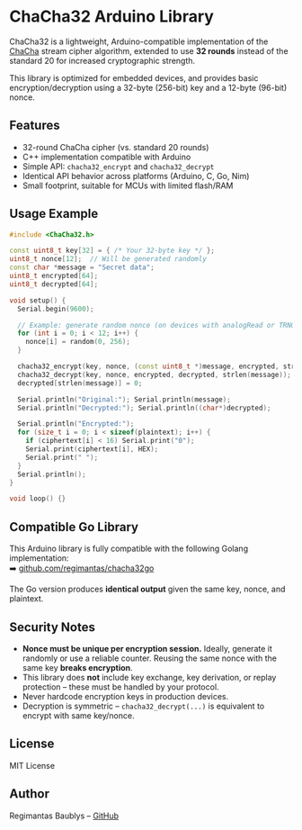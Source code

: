 
# ChaCha32 Arduino Library

ChaCha32 is a lightweight, Arduino-compatible implementation of the [ChaCha](https://cr.yp.to/chacha/chacha-20080128.pdf) stream cipher algorithm, extended to use **32 rounds** instead of the standard 20 for increased cryptographic strength.

This library is optimized for embedded devices, and provides basic encryption/decryption using a 32-byte (256-bit) key and a 12-byte (96-bit) nonce.

## Features

- 32-round ChaCha cipher (vs. standard 20 rounds)
- C++ implementation compatible with Arduino
- Simple API: `chacha32_encrypt` and `chacha32_decrypt`
- Identical API behavior across platforms (Arduino, C, Go, Nim)
- Small footprint, suitable for MCUs with limited flash/RAM

## Usage Example

```cpp
#include <ChaCha32.h>

const uint8_t key[32] = { /* Your 32-byte key */ };
uint8_t nonce[12];  // Will be generated randomly
const char *message = "Secret data";
uint8_t encrypted[64];
uint8_t decrypted[64];

void setup() {
  Serial.begin(9600);

  // Example: generate random nonce (on devices with analogRead or TRNG)
  for (int i = 0; i < 12; i++) {
    nonce[i] = random(0, 256);
  }

  chacha32_encrypt(key, nonce, (const uint8_t *)message, encrypted, strlen(message));
  chacha32_decrypt(key, nonce, encrypted, decrypted, strlen(message));
  decrypted[strlen(message)] = 0;

  Serial.println("Original:"); Serial.println(message);
  Serial.println("Decrypted:"); Serial.println((char*)decrypted);

  Serial.println("Encrypted:");
  for (size_t i = 0; i < sizeof(plaintext); i++) {
    if (ciphertext[i] < 16) Serial.print("0");
    Serial.print(ciphertext[i], HEX);
    Serial.print(" ");
  }
  Serial.println();
}

void loop() {}
```

## Compatible Go Library

This Arduino library is fully compatible with the following Golang implementation:  
➡️ [github.com/regimantas/chacha32go](https://github.com/regimantas/chacha32go)

The Go version produces **identical output** given the same key, nonce, and plaintext.


## Security Notes

- **Nonce must be unique per encryption session.** Ideally, generate it randomly or use a reliable counter. Reusing the same nonce with the same key **breaks encryption**.
- This library does **not** include key exchange, key derivation, or replay protection – these must be handled by your protocol.
- Never hardcode encryption keys in production devices.
- Decryption is symmetric – `chacha32_decrypt(...)` is equivalent to encrypt with same key/nonce.

## License

MIT License

## Author

Regimantas Baublys – [GitHub](https://github.com/regimantas)
